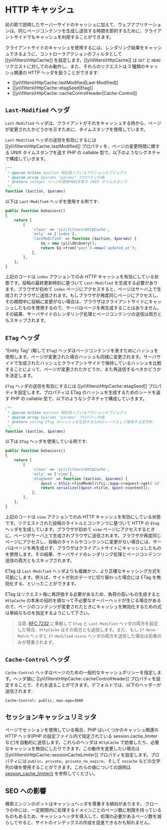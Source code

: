 HTTP キャッシュ
============

前の節で説明したサーバーサイドのキャッシュに加えて、ウェブアプリケーションは、同じページコンテンツを生成し送信する時間を節約するために、クライアントサイドでもキャッシュを利用することができます。

クライアントサイドのキャッシュを使用するには、レンダリング結果をキャッシュできるように、コントローラアクションのフィルタとして [[yii\filters\HttpCache]] を設定します。[[yii\filters\HttpCache]] は `GET` と `HEAD` リクエストに対してのみ動作し、また、それらのリクエストは 3 種類のキャッシュ関連の HTTP ヘッダを扱うことができます:

* [[yii\filters\HttpCache::lastModified|Last-Modified]]
* [[yii\filters\HttpCache::etagSeed|Etag]]
* [[yii\filters\HttpCache::cacheControlHeader|Cache-Control]]


## `Last-Modified` ヘッダ <span id="last-modified"></span>

`Last-Modified` ヘッダは、クライアントがそれをキャッシュする時から、ページが変更されたかどうかを示すために、タイムスタンプを使用しています。

`Last-Modified` ヘッダの送信を有効にするには [[yii\filters\HttpCache::lastModified]] プロパティを、ページの変更時間に関する UNIX タイムスタンプを返す PHP の callable 型で、以下のようなシグネチャで構成していきます。

```php
/**
 * @param Action $action 現在扱っているアクションオブジェクト
 * @param array $params "params" プロパティの値
 * @return integer ページの更新時刻を表す UNIX タイムスタンプ
 */
function ($action, $params)
```

以下は `Last-Modified` ヘッダを使用する例です:

```php
public function behaviors()
{
    return [
        [
            'class' => 'yii\filters\HttpCache',
            'only' => ['index'],
            'lastModified' => function ($action, $params) {
                $q = new \yii\db\Query();
                return $q->from('post')->max('updated_at');
            },
        ],
    ];
}
```

上記のコードは `index` アクションでのみ HTTP キャッシュを有効にしている状態です。投稿の最終更新時刻に基づいて `Last-Modified` を生成する必要があります。ブラウザが初めて `index` ページにアクセスすると、ページはサーバ上で生成されブラウザに送信されます。もしブラウザが再度同じページにアクセスし、その期間中に投稿に変更がない場合は、ブラウザはクライアントサイドにキャッシュしたものを使用するので、サーバはページを再生成することはありません。その結果、サーバサイドのレンダリング処理とページコンテンツの送信は両方ともスキップされます。


## `ETag` ヘッダ <span id="etag"></span>

"Entity Tag" (略して `ETag`) ヘッダはページコンテンツを表すためにハッシュを使用します。ページが変更された場合ハッシュも同様に変更されます。サーバサイドで生成されたハッシュとクライアントサイドで保持しているハッシュを比較することによって、ページが変更されたかどうか、また再送信するべきかどうかを決定します。

`ETag` ヘッダの送信を有効にするには [[yii\filters\HttpCache::etagSeed]] プロパティを設定します。プロパティは ETag のハッシュを生成するためのシードを返す PHP の callable 型で、以下のようなシグネチャで構成していきます。

```php
/**
 * @param Action $action 現在扱っているアクションオブジェクト
 * @param array $params "params" プロパティの値
 * @return string ETag のハッシュを生成するためのシードとして使用する文字列
 */
function ($action, $params)
```

以下は `ETag` ヘッダを使用している例です:

```php
public function behaviors()
{
    return [
        [
            'class' => 'yii\filters\HttpCache',
            'only' => ['view'],
            'etagSeed' => function ($action, $params) {
                $post = $this->findModel(\Yii::$app->request->get('id'));
                return serialize([$post->title, $post->content]);
            },
        ],
    ];
}
```

上記のコードは `view` アクションでのみ HTTP キャッシュを有効にしている状態です。リクエストされた投稿のタイトルとコンテンツに基づいて HTTP の `Etag` ヘッダを生成しています。ブラウザが初めて `view` ページにアクセスするときに、ページがサーバ上で生成されブラウザに送信されます。ブラウザが再度同じページにアクセスし、投稿のタイトルやコンテンツに変更がない場合には、サーバはページを再生成せず、ブラウザはクライアントサイトにキャッシュしたものを使用します。その結果、サーバサイドのレンダリング処理とページコンテンツ送信の両方ともスキップされます。

ETag は `Last-Modified` ヘッダよりも複雑かつ、より正確なキャッシング方式を可能にします。例えば、サイトが別のテーマに切り替わった場合には ETag を無効化する、といったことができます。

ETag はリクエスト毎に再評価する必要があるため、負荷の高いもの生成すると `HttpCache` の本来の目的を損なって不必要なオーバーヘッドが生じる場合があるので、ページのコンテンツが変更されたときにキャッシュを無効化するための式は単純なものを指定するようにして下さい。

> 注意: [RFC 7232](http://tools.ietf.org/html/rfc7232#section-2.4) に準拠して `Etag` と `Last-Modified` ヘッダの両方を設定した場合、`HttpCache` はその両方とも送信します。また、もし `If-None-Match` ヘッダと `If-Modified-Since` ヘッダの両方を送信した場合は前者のみが尊重されます。

## `Cache-Control` ヘッダ <span id="cache-control"></span>

`Cache-Control` ヘッダはページのための一般的なキャッシュポリシーを指定します。ヘッダ値に [[yii\filters\HttpCache::cacheControlHeader]] プロパティを設定することで、それを送ることができます。デフォルトでは、以下のヘッダーが送信されます:

```
Cache-Control: public, max-age=3600
```

## セッションキャッシュリミッタ<span id="session-cache-limiter"></span>

ページでセッションを使用している場合、PHP はいくつかのキャッシュ関連の HTTP ヘッダ(PHP の設定ファイル内で指定されている session.cache_limiter など)を自動的に送信します。これらのヘッダは `HttpCache` で妨害したり、必要なキャッシュを無効にしたりできます。この動作を変更したい場合は [[yii\filters\HttpCache::sessionCacheLimiter]] プロパティを設定します。プロパティには `public`、`private`、`private_no_expire`、そして `nocache` などの文字列の値を使用することができます。これらの値についての説明は [session_cache_limiter()](http://www.php.net/manual/ja/function.session-cache-limiter.php) を参照してください。


## SEO への影響 <span id="seo-implications"></span>

検索エンジンのボットはキャッシュヘッダを尊重する傾向があります。 クローラの中には、一定期間内に処理するドメインごとのページ数に制限を持っているものもあるため、キャッシュヘッダを導入して、処理の必要があるページ数を減らしてやると、サイトのインデックスの作成を促進できるかも知れません。
